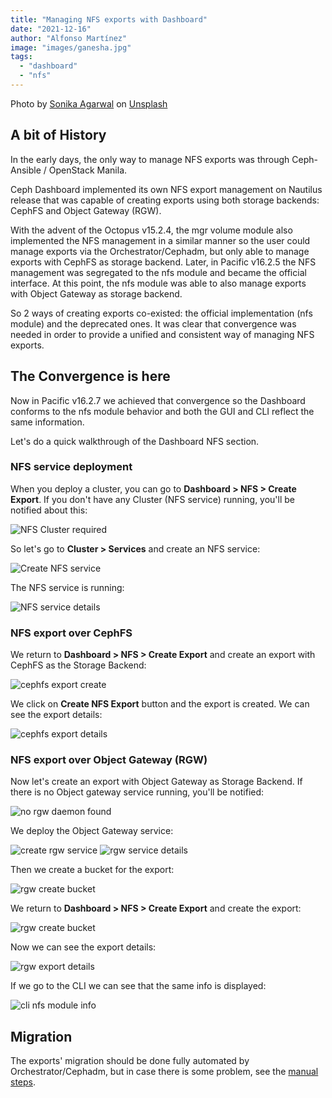 ```yaml
---
title: "Managing NFS exports with Dashboard"
date: "2021-12-16"
author: "Alfonso Martínez"
image: "images/ganesha.jpg"
tags:
  - "dashboard"
  - "nfs"
---
```

Photo by <a href="https://unsplash.com/@sonika_agarwal?utm_source=unsplash&utm_medium=referral&utm_content=creditCopyText">Sonika Agarwal</a> on <a href="https://unsplash.com/s/photos/ganesha?utm_source=unsplash&utm_medium=referral&utm_content=creditCopyText">Unsplash</a>

## A bit of History

In the early days, the only way to manage NFS exports was through Ceph-Ansible / OpenStack Manila.

Ceph Dashboard implemented its own NFS export management on Nautilus release that was capable of creating
exports using both storage backends: CephFS and Object Gateway (RGW).

With the advent of the Octopus v15.2.4, the mgr volume module also implemented the NFS management
in a similar manner so the user could manage exports via the Orchestrator/Cephadm, but only able to manage
exports with CephFS as storage backend. Later, in Pacific v16.2.5 the NFS management was segregated to the nfs module
and became the official interface. At this point, the nfs module was able to also manage exports with Object Gateway as storage backend.

So 2 ways of creating exports co-existed: the official implementation (nfs module) and the deprecated ones.
It was clear that convergence was needed in order to provide a unified and consistent way of managing NFS exports.

## The Convergence is here

Now in Pacific v16.2.7 we achieved that convergence so the Dashboard conforms to the nfs module behavior and both
the GUI and CLI reflect the same information.

Let's do a quick walkthrough of the Dashboard NFS section.

### NFS service deployment

When you deploy a cluster, you can go to **Dashboard > NFS > Create Export**. If you don't have any Cluster (NFS service) running, you'll be notified about this:

![NFS Cluster required](images/nfs-clusters-required.png)

So let's go to **Cluster > Services** and create an NFS service:

![Create NFS service](images/create-nfs-service.png)

The NFS service is running:

![NFS service details](images/nfs-service-details.png)

### NFS export over CephFS

We return to **Dashboard > NFS > Create Export** and create an export with CephFS as the Storage Backend:

![cephfs export create](images/nfs-export-create-form-cephfs.png)

We click on **Create NFS Export** button and the export is created. We can see the export details:

![cephfs export details](images/nfs-export-details-cephfs.png)

### NFS export over Object Gateway (RGW)

Now let's create an export with Object Gateway as Storage Backend. If there is no Object gateway service running, you'll be notified:

![no rgw daemon found](images/no-rgw-daemon-found.png)

We deploy the Object Gateway service:

![create rgw service](images/create-rgw-service.png)
![rgw service details](images/rgw-service-details.png)

Then we create a bucket for the export:

![rgw create bucket](images/create-bucket.png)

We return to **Dashboard > NFS > Create Export** and create the export:

![rgw create bucket](images/nfs-export-create-form-rgw.png)

Now we can see the export details:

![rgw export details](images/nfs-export-details-rgw.png)

If we go to the CLI we can see that the same info is displayed:

![cli nfs module info](images/cli-nfs-module-info.png)

## Migration

The exports' migration should be done fully automated by Orchestrator/Cephadm, but in case there is some problem, see the [manual steps](https://github.com/ceph/ceph/pull/44252/files).

